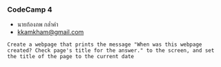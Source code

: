 ### CodeCamp 4

- นายก้องภพ กล่ำคำ
- kkamkham@gmail.com

```
Create a webpage that prints the message "When was this webpage created? Check page's title for the answer." to the screen, and set the title of the page to the current date
```
